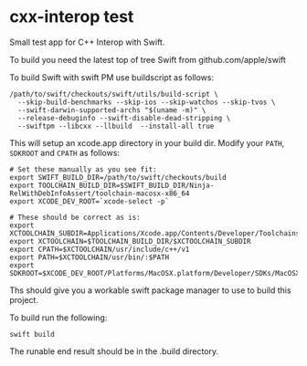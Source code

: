 # cxx-interop test
Small test app for C++ Interop with Swift.

To build you need the latest top of tree Swift from github.com/apple/swift

To build Swift with swift PM use buildscript as follows:

```
/path/to/swift/checkouts/swift/utils/build-script \
  --skip-build-benchmarks --skip-ios --skip-watchos --skip-tvos \
  --swift-darwin-supported-archs "$(uname -m)" \
  --release-debuginfo --swift-disable-dead-stripping \
  --swiftpm --libcxx --llbuild  --install-all true
```

This will setup an xcode.app directory in your build dir. Modify your `PATH`,
`SDKROOT` and `CPATH` as follows:

```
# Set these manually as you see fit:
export SWIFT_BUILD_DIR=/path/to/swift/checkouts/build
export TOOLCHAIN_BUILD_DIR=$SWIFT_BUILD_DIR/Ninja-RelWithDebInfoAssert/toolchain-macosx-x86_64
export XCODE_DEV_ROOT=`xcode-select -p`

# These should be correct as is:
export XCTOOLCHAIN_SUBDIR=Applications/Xcode.app/Contents/Developer/Toolchains/XcodeDefault.xctoolchain
export XCTOOLCHAIN=$TOOLCHAIN_BUILD_DIR/$XCTOOLCHAIN_SUBDIR
export CPATH=$XCTOOLCHAIN/usr/include/c++/v1
export PATH=$XCTOOLCHAIN/usr/bin/:$PATH
export SDKROOT=$XCODE_DEV_ROOT/Platforms/MacOSX.platform/Developer/SDKs/MacOSX.sdk
```

Ths should give you a workable swift package manager to use to build this project.

To build run the following:

```
swift build
```

The runable end result should be in the .build directory.

